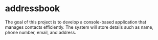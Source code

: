 # addressbook
The goal of this project is to develop a console-based application that manages contacts efficiently. The system will store details such as name, phone number, email, and address.
